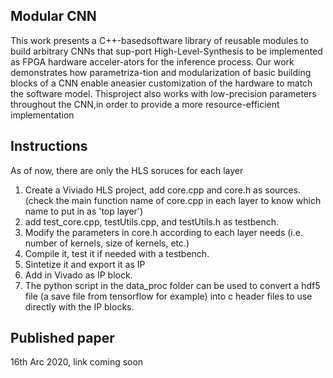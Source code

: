 ## Modular CNN
This work presents a C++-basedsoftware library of reusable modules to build arbitrary CNNs that sup-port High-Level-Synthesis to be implemented as FPGA hardware acceler-ators for the inference process. Our work demonstrates how parametriza-tion  and  modularization  of  basic  building  blocks  of  a  CNN  enable  aneasier customization of the hardware to match the software model. Thisproject also works with low-precision parameters throughout the CNN,in order to provide a more resource-efficient implementation
## Instructions
As of now, there are only the HLS soruces for each layer
1. Create a Viviado HLS project, add core.cpp and core.h as sources. (check the main function name of core.cpp in each layer to know which name to put in as 'top layer')
2. add test_core.cpp, testUtils.cpp, and testUtils.h as testbench.
3. Modify the parameters in core.h according to each layer needs (i.e. number of kernels, size of kernels, etc.)
4. Compile it, test it if needed with a testbench.
5. Sintetize it and export it as IP
6. Add in Vivado as IP block.
7. The python script in the data_proc folder can be used to convert a hdf5 file (a save file from tensorflow for example) into c header files to use directly with the IP blocks.

## Published paper
16th Arc 2020, link coming soon
